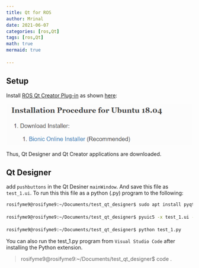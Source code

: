```yaml
---
title: Qt for ROS
author: Mrinal
date: 2021-06-07 
categories: [ros,Qt]
tags: [ros,Qt]
math: true
mermaid: true

---
```


## Setup 

Install [ ROS Qt Creator Plug-in](https://ros-qtc-plugin.readthedocs.io/en/latest/_source/How-to-Install-Users.html) as shown [here](https://www.youtube.com/watch?v=N7_M1i7T-go):

![image](\Images\Qt_ROS\installation.PNG)

Thus, Qt Designer and Qt Creator applications are downloaded.

## Qt Designer 

add `pushbuttons` in the Qt Desiner `mainWindow`. And save this file as `test_1.ui`.
To run this this file as a python (.py) program to the following:

```sh
rosifyme9@rosifyme9:~/Documents/test_qt_designer$ sudo apt install pyqt5-dev-tools

rosifyme9@rosifyme9:~/Documents/test_qt_designer$ pyuic5 -x test_1.ui -o test_1.py

rosifyme9@rosifyme9:~/Documents/test_qt_designer$ python test_1.py

```

You can also run the test_1.py program from `Visual Studio Code` after installing the Python extension.

> rosifyme9@rosifyme9:~/Documents/test_qt_designer$ code .
